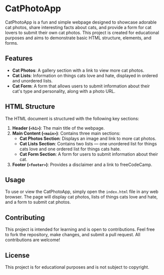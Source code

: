 # CatPhotoApp

CatPhotoApp is a fun and simple webpage designed to showcase adorable cat photos, share interesting facts about cats, and provide a form for cat lovers to submit their own cat photos. This project is created for educational purposes and aims to demonstrate basic HTML structure, elements, and forms.

## Features

- **Cat Photos**: A gallery section with a link to view more cat photos.
- **Cat Lists**: Information on things cats love and hate, displayed in ordered and unordered lists.
- **Cat Form**: A form that allows users to submit information about their cat's type and personality, along with a photo URL.

## HTML Structure

The HTML document is structured with the following key sections:

1. **Header (`<h1>`)**: The main title of the webpage.
2. **Main Content (`<main>`)**: Contains three main sections:
   - **Cat Photos Section**: Displays an image and link to more cat photos.
   - **Cat Lists Section**: Contains two lists — one unordered list for things cats love and one ordered list for things cats hate.
   - **Cat Form Section**: A form for users to submit information about their cat.
3. **Footer (`<footer>`)**: Provides a disclaimer and a link to freeCodeCamp.

## Usage

To use or view the CatPhotoApp, simply open the `index.html` file in any web browser. The page will display cat photos, lists of things cats love and hate, and a form to submit cat photos.

## Contributing

This project is intended for learning and is open to contributions. Feel free to fork the repository, make changes, and submit a pull request. All contributions are welcome!

## License

This project is for educational purposes and is not subject to copyright. 
